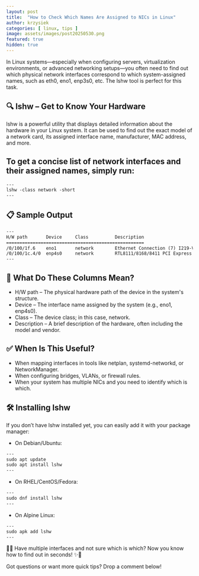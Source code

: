 ```yaml
---
layout: post
title:  "How to Check Which Names Are Assigned to NICs in Linux"
author: krzysiek
categories: [ linux, tips ]
image: assets/images/post20250530.png
featured: true
hidden: true
---
```

In Linux systems—especially when configuring servers, virtualization environments, or advanced networking setups—you often need to find out which physical network interfaces correspond to which system-assigned names, such as eth0, eno1, enp3s0, etc. The lshw tool is perfect for this task.

## 🔍 lshw – Get to Know Your Hardware
lshw is a powerful utility that displays detailed information about the hardware in your Linux system. It can be used to find out the exact model of a network card, its assigned interface name, manufacturer, MAC address, and more.

## To get a concise list of network interfaces and their assigned names, simply run:
```html
---
lshw -class network -short
---
```
## 📋 Sample Output
```html
---
H/W path       Device     Class          Description
====================================================
/0/100/1f.6    eno1       network        Ethernet Connection (7) I219-V
/0/100/1c.4/0  enp4s0     network        RTL8111/8168/8411 PCI Express Gigabit Ethernet Controller
---
```

## 🧠 What Do These Columns Mean?
- H/W path – The physical hardware path of the device in the system's structure.
- Device – The interface name assigned by the system (e.g., eno1, enp4s0).
- Class – The device class; in this case, network.
- Description – A brief description of the hardware, often including the model and vendor.

## ✅ When Is This Useful?
- When mapping interfaces in tools like netplan, systemd-networkd, or NetworkManager.
- When configuring bridges, VLANs, or firewall rules.
- When your system has multiple NICs and you need to identify which is which.

## 🛠️ Installing lshw
If you don’t have lshw installed yet, you can easily add it with your package manager:

- On Debian/Ubuntu:
```html
---
sudo apt update
sudo apt install lshw
---
```

- On RHEL/CentOS/Fedora:
```html
---
sudo dnf install lshw
---
```

- On Alpine Linux:
```html
---
sudo apk add lshw
---
```

🔧✨ Have multiple interfaces and not sure which is which? Now you know how to find out in seconds! ✨🔧

Got questions or want more quick tips? Drop a comment below!
